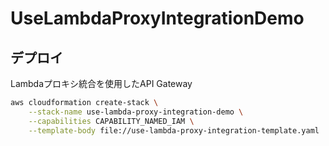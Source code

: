 # UseLambdaProxyIntegrationDemo 

## デプロイ

Lambdaプロキシ統合を使用したAPI Gateway

```sh
aws cloudformation create-stack \
    --stack-name use-lambda-proxy-integration-demo \
    --capabilities CAPABILITY_NAMED_IAM \
    --template-body file://use-lambda-proxy-integration-template.yaml
```
